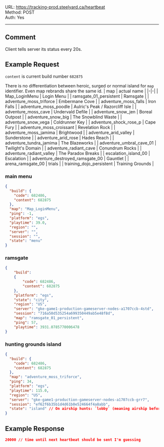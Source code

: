 URL: https://tracking-prod.steelyard.ca/heartbeat \
Method: POST \
Auth: Yes

---

## Comment
Client tells server its status every 20s.

## Example Request
`content` is current build number `682875`

There is no differentiation between heroic, surged or normal island for `map` identifier. Even map rebrands share the same id.
| map | actual name |
|-|-|
| Map_LoginMenu | Login Menu |
| ramsgate_01_persistent | Ramsgate |
| adventure_moss_triforce | Embermane Cove |
| adventure_moss_falls | Iron Falls |
| adventure_moss_poodle | Aulric's Peak / Razorcliff Isle |
| adventure_moss_cave | Undervald Defile |
| adventure_snow_jen | Boreal Outpost |
| adventure_snow_big | The Snowblind Waste |
| adventure_snow_vega | Coldrunner Key |
| adventure_shock_rose_p | Cape Fury |
| adventure_moss_croissant | Revelation Rock |
| adventure_moss_jamima | Brightwood |
| adventure_arid_valley | Sunderstone |
| adventure_arid_rose | Hades Reach |
| adventure_tundra_jamima | The Blazeworks |
| adventure_umbral_cave_01 | Twilight's Domain |
| adventure_radiant_cave | Conundrum Rocks |
| adventure_radiant_valley | The Paradox Breaks |
| escalation_island_00 | Escalation |
| adventure_destroyed_ramsgate_00 | Gauntlet |
| arena_ramsgate_00 | trials |
| training_dojo_persistent | Training Grounds |


### main menu
```json
{
  "build": {
    "code": 682486,
    "content": 682875
  },
  "map": "Map_LoginMenu",
  "ping": -1,
  "platform": "egs",
  "playtime": 39.0,
  "region": "",
  "server": "",
  "session": "",
  "state": "menu"
}
```

### ramsgate
```json
{
	"build":
	{
		"code": 682486,
		"content": 682875
	},
	"platform": "egs",
	"state": "city",
	"region": "US",
	"server": "gke-game1-production-gameserver-nodes-a1707ccb-4std",
	"session": "716a50d535254a699350449ab5e48f8d",
	"map": "ramsgate_01_persistent",
	"ping": 57,
	"playtime": 3931.0785770006478
}
```

### hunting grounds island
```json
{
  "build": {
    "code": 682486,
    "content": 682875
  },
  "map": "adventure_moss_triforce",
  "ping": 34,
  "platform": "egs",
  "playtime": 115.0,
  "region": "US",
  "server": "gke-game1-production-gameserver-nodes-a1707ccb-grr7",
  "session": "ef62f6b35b1d4d61b0e524664f4a8abb",
  "state": "island" // On airship hunts: `lobby` (meaning airship before hunt) into `island` (outside airship)
}
```



## Example Response
```json
20000 // time until next heartbeat should be sent I'm guessing
```